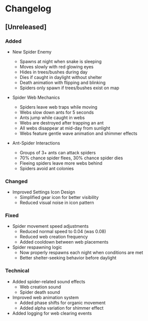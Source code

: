 # Changelog

## [Unreleased]

### Added
- New Spider Enemy
  - Spawns at night when snake is sleeping
  - Moves slowly with red glowing eyes
  - Hides in trees/bushes during day
  - Dies if caught in daylight without shelter
  - Death animation with flipping and blinking
  - Spiders only spawn if trees/bushes exist on map

- Spider Web Mechanics
  - Spiders leave web traps while moving
  - Webs slow down ants for 5 seconds
  - Ants jump while caught in webs
  - Webs are destroyed after trapping an ant
  - All webs disappear at mid-day from sunlight
  - Webs feature gentle wave animation and shimmer effects

- Ant-Spider Interactions
  - Groups of 3+ ants can attack spiders
  - 70% chance spider flees, 30% chance spider dies
  - Fleeing spiders leave more webs behind
  - Spiders avoid ant colonies

### Changed
- Improved Settings Icon Design
  - Simplified gear icon for better visibility
  - Reduced visual noise in icon pattern

### Fixed
- Spider movement speed adjustments
  - Reduced normal speed to 0.04 (was 0.08)
  - Reduced web creation frequency
  - Added cooldown between web placements
- Spider respawning logic
  - Now properly respawns each night when conditions are met
  - Better shelter-seeking behavior before daylight

### Technical
- Added spider-related sound effects
  - Web creation sound
  - Spider death sound
- Improved web animation system
  - Added phase shifts for organic movement
  - Added alpha variation for shimmer effect
- Added logging for web clearing events

